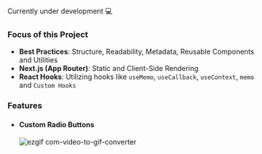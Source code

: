 Currently under development 💻

<h3>Focus of this Project</h3>
<ul>
  <li><strong>Best Practices</strong>: Structure, Readability, Metadata, Reusable Components and Utilities</li>
  <li><strong>Next.js (App Router)</strong>: Static and Client-Side Rendering</li>
  <li><strong>React Hooks</strong>: Utilizing hooks like <code>useMemo</code>, <code>useCallback</code>, <code>useContext</code>, <code>memo</code> and <code>Custom Hooks</code></li>
</ul>

<h3>Features</h3>
<ul>
  <li>
<h4>Custom Radio Buttons</h4>

![ezgif com-video-to-gif-converter](https://github.com/user-attachments/assets/46bcac0b-d078-47ec-a5df-c82d2e7c69ff)

</li>
</ul>
